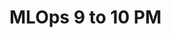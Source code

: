 # MLOps 9 to 10 PM

<!-- - ## Week 1

   1. [Day 1](https://www.facebook.com/iCodeguru/videos/346560441764322)
   2. [Day 2](https://www.facebook.com/iCodeguru/videos/454133547091032)
   3. [Day 3](https://www.facebook.com/iCodeguru/videos/1220286688955428)
   4. [Day 4](https://www.facebook.com/iCodeguru/videos/1605038103674821)
   5. [Day 5](https://www.facebook.com/iCodeguru/videos/2162006950835936) -->

<!-- - ## Week 2

   1. [Day 1](https://www.facebook.com/iCodeguru/videos/7567240033334692)
   2. [Day 2]()
   3. [Day 3]()
   4. [Day 4]()
   5. [Day 5]() -->

<!-- - ## Week 

   1. [Day 1]()
   2. [Day 2]()
   3. [Day 3]()
   4. [Day 4]()
   5. [Day 5]() -->
